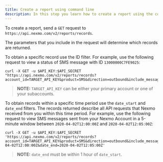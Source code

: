 ```yaml
---
title: Create a report using command line
description: In this step you learn how to create a report using the command line tool, curl.
---
```


To create a report, send a `GET` request to `https://api.nexmo.com/v2/reports/records`.

The parameters that you include in the request will determine which records are returned.

To obtain a specific record use the ID filter. For example, use the following request to view a status of SMS message with ID `13000000C7FE9025`:

```
curl -X GET -u $API_KEY:$API_SECRET "https://api.nexmo.com/v2/reports/records?account_id=TARGET_API_KEY&product=SMS&direction=outbound&include_message=true&id=13000000C7FE9025"
```

> **NOTE:** `TARGET_API_KEY` can be either your primary account or one of your subaccounts.

To obtain records within a specific time period use the `date_start` and `date_end` filters. The records returned describe all API requests that Nexmo received from you within this time period. For example, use the following request to view SMS messages sent from your Nexmo Account in a 5-minute window between `2020-04-02T12:00:00Z` and `2020-04-02T12:05:00Z`:

```
curl -X GET -u $API_KEY:$API_SECRET 'https://api.nexmo.com/v2/reports/records?account_id=TARGET_API_KEY&product=SMS&direction=outbound&include_message=true&date_start=2020-04-02T12:00:00Z&date_end=2020-04-02T12:05:00Z'
```

> **NOTE:** `date_end` must be within 1 hour of `date_start`.